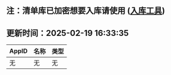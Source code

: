 ## 注：清单库已加密想要入库请使用 ([入库工具](https://github.com/BlankTMing/ManifestAutoUpdate/releases))

## 更新时间：2025-02-19 16:33:35
| AppID | 名称 | 类型  |
| :-------------------- | :----------------------------- | :----------- |
| 无 | 无 | 无 |
